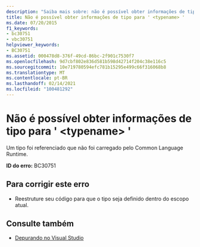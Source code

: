 ```yaml
---
description: "Saiba mais sobre: não é possível obter informações de tipo para ' <typename> '"
title: Não é possível obter informações de tipo para ' <typename> '
ms.date: 07/20/2015
f1_keywords:
- bc30751
- vbc30751
helpviewer_keywords:
- BC30751
ms.assetid: 000478d8-376f-49cd-86bc-2f901c7530f7
ms.openlocfilehash: 9d7cbf802e836d581b598d42714f204c38e116c5
ms.sourcegitcommit: 10e719780594efc781b15295e499c66f316068b8
ms.translationtype: MT
ms.contentlocale: pt-BR
ms.lasthandoff: 02/14/2021
ms.locfileid: "100481292"
---
```

# <a name="unable-to-get-type-information-for-typename"></a>Não é possível obter informações de tipo para ' \<typename> '

Um tipo foi referenciado que não foi carregado pelo Common Language Runtime.  
  
 **ID do erro:** BC30751  
  
## <a name="to-correct-this-error"></a>Para corrigir este erro  
  
- Reestruture seu código para que o tipo seja definido dentro do escopo atual.  
  
## <a name="see-also"></a>Consulte também

- [Depurando no Visual Studio](/visualstudio/debugger/debugger-feature-tour)
